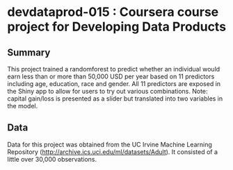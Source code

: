 # devdataprod-015 : Coursera course project for Developing Data Products

## Summary
This project trained a randomforest to predict whether an individual would earn less than or more than 50,000 USD per year based on 11 predictors including age, education, race and gender.  All 11 predictors are exposed in the Shiny app to allow for users to try out various combinations.  Note: capital gain/loss is presented as a slider but translated into two variables in the model.

## Data
Data for this project was obtained from the UC Irvine Machine Learning Repository (http://archive.ics.uci.edu/ml/datasets/Adult). It consisted of a little over 30,000 observations.